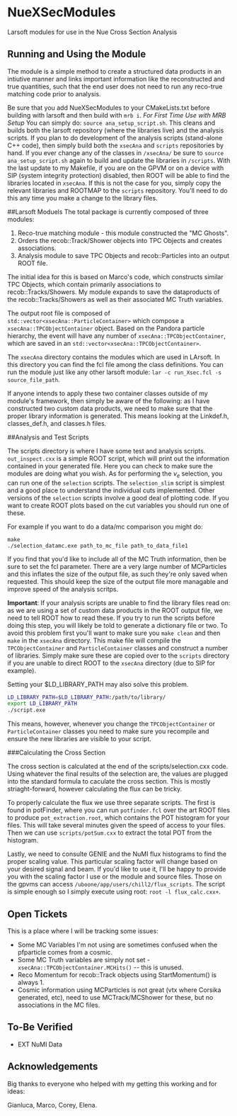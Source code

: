 # NueXSecModules
Larsoft modules for use in the Nue Cross Section Analysis

## Running and Using the Module

The module is a simple method to create a structured data products in an intiutive manner and links important information like the reconstructed and true quantities, such that the end user does not need to run any reco-true matching code prior to analysis.

Be sure that you add NueXSecModules to your CMakeLists.txt before building with larsoft and then build with `mrb i`.
*For First Time Use with MRB Setup*
You can simply do: `source ana_setup_script.sh`. This cleans and builds both the larsoft repository (where the libraries live) and the analysis scripts.
If you plan to do development of the analysis scripts (stand-alone C++ code), then simply build both the `xsecAna` and `scripts` repositories by hand.
If you ever change any of the classes in `/xsecAna/` be sure to `source ana_setup_script.sh` again to build and update the libraries in `/scripts`.
With the last update to my Makefile, if you are on the GPVM or on a device with SIP (system integrity protection) disabled, then ROOT will be able to find the libraries located in `xsecAna`. If this is not the case for you, simply copy the relevant libraries and ROOTMAP to the `scripts` repository. You'll need to do this any time you make a change to the library files.

##Larsoft Moduels
The total package is currently composed of three modules:

1. Reco-true matching module - this module constructed the "MC Ghosts".
2. Orders the recob::Track/Shower objects into TPC Objects and creates associations.
3. Analysis module to save TPC Objects and recob::Particles into an output ROOT file.

The initial idea for this is based on Marco's code, which constructs similar TPC Objects, which contain primarily associations to recob::Tracks/Showers. My module expands to save the dataproducts of the recob::Tracks/Showers as well as their associated MC Truth variables.

The output root file is composed of `std::vector<xsecAna::ParticleContainer>` which compose a `xsecAna::TPCObjectContainer` object. Based on the Pandora particle hierarchy, the event will have any number of `xsecAna::TPCObjectContainer`, which are saved in an `std::vector<xsecAna::TPCObjectContainer>`.

The `xsecAna` directory contains the modules which are used in LArsoft. In this directory you can find the fcl file among the class definitions. You can run the module just like any other larsoft module: `lar -c run_Xsec.fcl -s source_file_path`.

If anyone intends to apply these two container classes outside of my module's framework, then simply be aware of the following: as I have constructed two custom data products, we need to make sure that the proper library information is generated. This means looking at the Linkdef.h, classes_def.h, and classes.h files.

##Analysis and Test Scripts

The scripts directory is where I have some test and analysis scripts. `out_inspect.cxx` is a simple ROOT script, which will print out the information contained in your generated file. Here you can check to make sure the modules are doing what you wish.
As for performing the $\nu_{e}$ selection, you can run one of the `selection` scripts. The `selection_slim` script is simplest and a good place to understand the individual cuts implemented. Other versions of the `selection` scripts involve a good deal of plotting code. If you want to create ROOT plots based on the cut variables you should run one of these.

For example if you want to do a data/mc comparison you might do:
```
make
./selection_datamc.exe path_to_mc_file path_to_data_file1
```

If you find that you'd like to include all of the MC Truth information, then be sure to set the fcl parameter. There are a very large number of MCParticles and this inflates the size of the output file, as such they're only saved when requested. This should keep the size of the output file more managable and improve speed of the analysis scritps.

**Important**: If your analysis scripts are unable to find the library files read on: as we are using a set of custom data products in the ROOT output file, we need to tell ROOT how to read these. If you try to run the scripts before doing this step, you will likely be told to generate a dictionary file or two. To avoid this problem first you'll want to make sure you `make clean` and then `make` in the `xsecAna` directory. This make file will compile the `TPCObjectContainer` and `ParticleContainer` classes and construct a number of libraries. Simply make sure these are copied over to the `scripts` directory if you are unable to direct ROOT to the `xsecAna` directory (due to SIP for example).

Setting your $LD_LIBRARY_PATH may also solve this problem.
```bash
LD_LIBRARY_PATH=$LD_LIBRARY_PATH:/path/to/library/
export LD_LIBRARY_PATH
./script.exe
```

This means, however, whenever you change the `TPCObjectContainer` or `ParticleContainer` classes you need to make sure you recompile and ensure the new libraries are visible to your script.

###Calculating the Cross Section

The cross section is calculated at the end of the scripts/selection.cxx code. Using whatever the final results of the selection are, the values are plugged into the standard formula to caculate the cross section. This is mostly striaght-forward, however calculating the flux can be tricky.

To properly calculate the flux we use three separate scripts. The first is found in potFinder, where you can run `potfinder.fcl` over the art ROOT files to produce `pot_extraction.root`, which contains the POT histogram for your files. This will take several minutes given the speed of access to your files. Then we can use  `scripts/potSum.cxx` to extract the total POT from the histogram.

Lastly, we need to consulte GENIE and the NuMI flux histograms to find the proper scaling value. This particular scaling factor will change based on your desired signal and beam. If you'd like to use it, I'll be happy to provide you with the scaling factor I use or the module and source files. Those on the gpvms can access `/uboone/app/users/chill2/flux_scripts`. The script is simple enough so I simply execute using root: `root -l flux_calc.cxx+`.


## Open Tickets

This is a place where I will be tracking some issues:

- Some MC Variables I'm not using are sometimes confused when the pfparticle comes from a cosmic.
- Some MC Truth variables are simply not set - `xsecAna::TPCObjectContainer.MCHits()` -- this is unused.
- Reco Momentum for recob::Track objects using StartMomentum() is always 1.
- Cosmic information using MCParticles is not great (vtx where Corsika generated, etc), need to use MCTrack/MCShower for these, but no associations in the MC files.

## To-Be Verified
- EXT NuMI Data


## Acknowledgements

Big thanks to everyone who helped with my getting this working and for ideas:

Gianluca, Marco, Corey, Elena.


